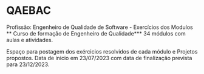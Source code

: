 # QAEBAC
Profissão: Engenheiro de Qualidade de Software - Exercícios dos Modulos
** Curso de formação de Engenheiro de Qualidade***
34 módulos com aulas e atividades.

Espaço para postagem dos exércicios resolvidos de cada módulo e Projetos propostos.
Data de inicio em 23/07/2023 com data de finalização prevista para 23/12/2023.
